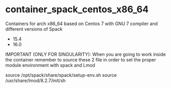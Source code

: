 # container_spack_centos_x86_64
Containers for arch x86_64 based on Centos 7 with GNU 7 compiler and different versions of Spack 
- 15.4 
- 16.0

IMPORTANT (ONLY FOR SINGULARITY): When you are going to work inside the container remember to source these 2 file in order to set the proper module environment with spack and Lmod

source /opt/spack/share/spack/setup-env.sh
source /usr/share/lmod/8.2.7/init/sh

